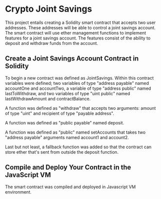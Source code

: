 # Crypto Joint Savings

This project entails creating a Solidity smart contract that accepts two user addresses. These addresses will be able to control a joint savings account. The smart contract will use ether management functions to implement features for a joint savings account. The features consist of the ability to deposit and withdraw funds from the account. 

## Create a Joint Savings Account Contract in Solidity

To begin a new contract was defined as JointSavings. Within this contract variables were defined; two variables of type "address payable" named accountOne and accountTwo, a variable of type "address public" named lastToWithdraw, and two variables of type "uint public" named lastWithdrawAmount and contractBalance. 

A function was defined as "withdraw" that accepts two arguments: amount of type "uint" and recipient of type "payable address".

A function was defined as "public payable" named deposit. 

A function was defined as "public" named setAccounts that takes two "address payable" arguments named account1 and account2.

Last but not least, a fallback function was added so that the contract can store ether that's sent from outside the deposit function.

## Compile and Deploy Your Contract in the JavaScript VM

The smart contract was compiled and deployed in Javascript VM environment. 

